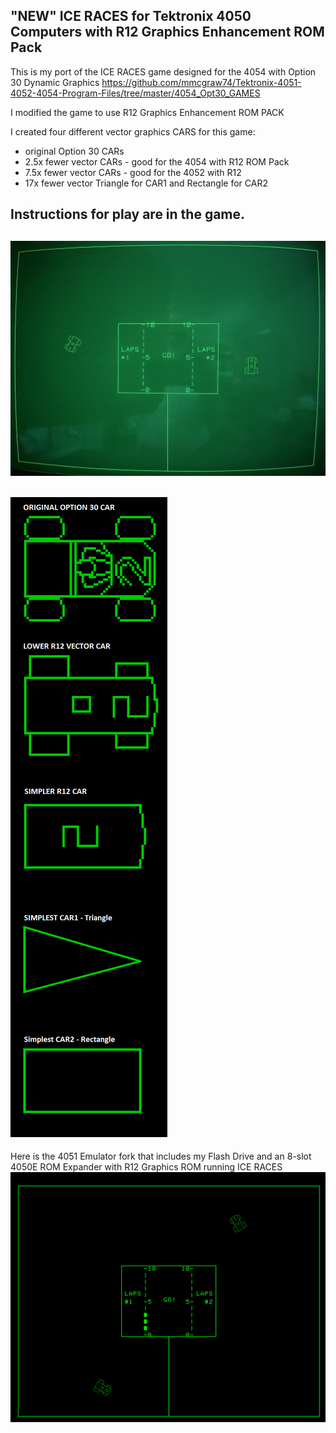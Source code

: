 "NEW" ICE RACES for Tektronix 4050 Computers with R12 Graphics Enhancement ROM Pack
------------------
This is my port of the ICE RACES game designed for the 4054 with Option 30 Dynamic Graphics
https://github.com/mmcgraw74/Tektronix-4051-4052-4054-Program-Files/tree/master/4054_Opt30_GAMES

I modified the game to use R12 Graphics Enhancement ROM PACK

I created four different vector graphics CARS for this game:
- original Option 30 CARs
- 2.5x fewer vector CARs - good for the 4054 with R12 ROM Pack
- 7.5x fewer vector CARs - good for the 4052 with R12
- 17x fewer vector Triangle for CAR1 and Rectangle for CAR2

Instructions for play are in the game.
-------------------
![My 4054A running ICE RACES](./Screenshots/4054A%20ICE%20RACES%201.jpg)
--------------------
![4 different cars](./Screenshots/all%204%20types%20of%20ICE%20RACE%20CARS.png)
--------------------
Here is the 4051 Emulator fork that includes my Flash Drive and an 8-slot 4050E ROM Expander with R12 Graphics ROM running ICE RACES
![4051 Emulator running ICE RACES](./Screenshots/R12%20ICE%20on%20Emulator%20x10.png)
